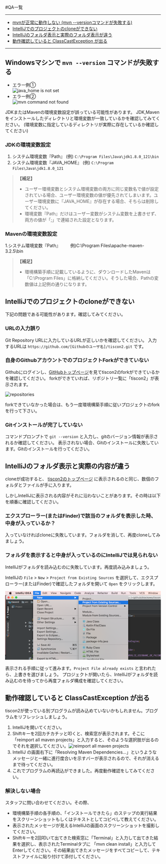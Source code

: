 #QA一覧

***
* [mvnが正常に動作しない (mvn --versionコマンドが失敗する)](#mvnが正常に動作しない-mvn---versionコマンドが失敗する)
* [IntelliJでのプロジェクトのcloneができない](#intellijでのプロジェクトのcloneができない)
* [IntelliJのフォルダ表示と実際のフォルダ表示が違う](#intellijのフォルダ表示と実際の内容が違う)
* [動作確認していると ClassCastException が出る](#動作確認していると-classcastexception-が出る)

***

## Windowsマシンで `mvn --version` コマンドが失敗する

* エラー例①<br>
![java_home is not set](image/qa_javahome.png)
* エラー例②<br>
![mvn command not found](image/qa_mvnpath.png)

JDKまたはMavenの環境変数設定が誤っている可能性があります。
JDK,Mavenをインストールしたディレクトリと環境変数が一致しているかを確認してみてください。
(環境変数に指定しているディレクトリが実際に存在しているか確認してください)

### JDKの環境変数設定
1. システム環境変数『Path』 (例) `C:\Program Files\Java\jdk1.8.0_121\bin`
1. システム環境変数『JAVA_HOME』 (例) `C:\Program Files\Java\jdk1.8.0_121`

> **【補足】**
> * ユーザー環境変数とシステム環境変数の両方に同じ変数名で値が設定されている場合、ユーザー環境変数の値が優先されてしまいます。ユーザー環境変数に『JAVA_HOME』が存在する場合、そちらは削除してください。
> * 環境変数『Path』だけはユーザー変数がシステム変数を上書きせず、両方の値が「;」で連結された設定となります。

### Mavenの環境変数設定
1.システム環境変数『Path』
　　例)C:\Program Files\apache-maven-3.2.5\bin

> **【補足】**
> * 環境構築手順に記載しているように、ダウンロードしたMavenは「C:\Program Files」に格納してください。そうした場合、Pathの変数値は上記例の通りになります。

## IntelliJでのプロジェクトのcloneができない
下記の問題である可能性があります。確認してみてください。

### URLの入力誤り
Git Repository URLに入力しているURLが正しいかを確認してください。
入力するURLは `https://github.com/[Githubのユーザ名]/tiscon2.git` です。

### 自身のGithubアカウントでのプロジェクトForkができていない
Githubにログインし、[GitHubトップページ](https://github.com/)を見てtiscon2のforkができているかを確認してください。
forkができていれば、リポジトリ一覧に「tiscon2」が表示されます。

![repositories](image/qa_github_top.png)

forkできていなかった場合は、もう一度環境構築手順に従いプロジェクトのforkを行って下さい。

### Gitインストールが完了していない
コマンドプロンプトで `git --version` と入力し、gitのバージョン情報が表示されるか確認してください。
表示されない場合、Gitのインストールに失敗しています。Gitのインストールを行ってください。

## IntelliJのフォルダ表示と実際の内容が違う
cloneが成功すると、 [tiscon2のトップページ](https://github.com/tiscon/tiscon2) に表示されるのと同じ、数個のフォルダとファイルが手に入ります。

しかしIntelliJに表示される内容がそれに沿わないことがあります。その時は以下を順番に確認してください。

### エクスプローラー(またはFinder)で該当のフォルダを表示した時、中身が入っているか？
入っていなければcloneに失敗しています。フォルダを消して、再度cloneしてみましょう。

### フォルダを表示すると中身が入っているのにIntelliJでは見られない
IntelliJがフォルダを読み込むのに失敗しています。再度読み込みましょう。

IntelliJの `File` > `New` > `Project from Existing Sources` を選択して、エクスプローラー(またはFinder)で確認したフォルダを開いて `Open` をクリックします。

![new project from existing sources](image/new_project_from_existing_sources.png)

表示される手順に従って進みます。`Project File already exists` と言われたら、上書きを選びましょう。
プロジェクトが開いたら、IntelliJがフォルダを読み込むのを待ってから再度フォルダ構成を確認してください。

## 動作確認していると ClassCastException が出る
tiscon2が使っている別プログラムが読み込めていないかもしれません。プログラムをリフレッシュしましょう。

1. IntelliJを開いてください。
1. Shiftキーを2回カチカチッと叩くと、検索窓が表示されます。そこに「reimport all maven projects」と入力すると、そのような選択肢が出るのでそれを選択してください。![reimport all maven projects](image/qa_reimport_all_maven_projects.png)
1. IntelliJ の画面右下に「Resolving Maven Dependencies...」というようなメッセージと一緒に進行度合いを示すバーが表示されるので、それが消えるまで待ってください。
1. これでプログラムの再読込ができました。再度動作確認をしてみてください。

### 解決しない場合
スタッフに問い合わせてください。その際、

* 環境構築手順の各手順の、「インストールできたら」のステップの実行結果をスクリーンショットもしくはテキストとしてコピペして教えてください。
* 表示されたメッセージが見えるIntelliJの画面のスクリーンショットを撮影してください。
* Shiftキーを2回叩いて出てきた検索窓に「Terminal」と入力して出てきた結果を選択し、表示されたTerminalタブに 「mvn clean install」と入力してEnterしてください。その結果出てきたメッセージをすべてコピーして、テキストファイルに貼り付けて添付してください。
